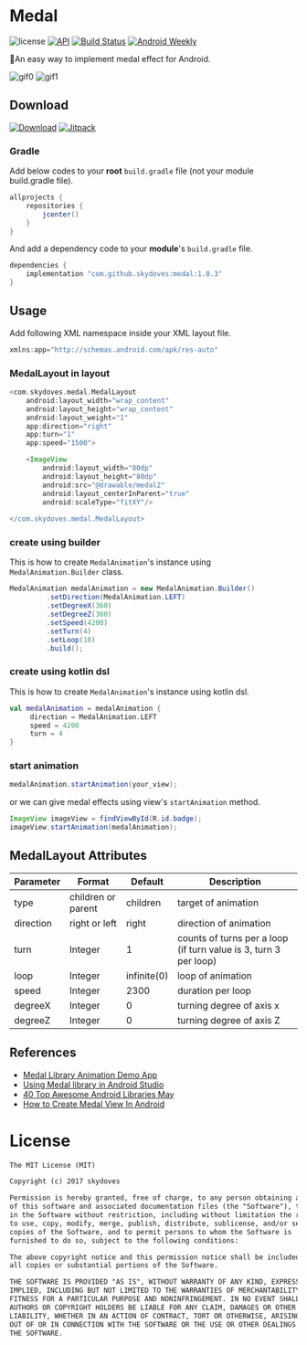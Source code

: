 # Medal
![license](https://img.shields.io/badge/license-MIT%20License-blue.svg)
[![API](https://img.shields.io/badge/API-15%2B-brightgreen.svg?style=flat)](https://android-arsenal.com/api?level=15)
[![Build Status](https://travis-ci.org/skydoves/Medal.svg?branch=master)](https://travis-ci.org/skydoves/Medal) 
[![Android Weekly](https://img.shields.io/badge/Android%20Weekly-%23374-orange)](https://androidweekly.net/issues/issue-374)</br>

🏅An easy way to implement medal effect for Android. <br>

![gif0](https://user-images.githubusercontent.com/24237865/53584338-b8b5db00-3bc6-11e9-8cfd-9c8f2ad7cc90.gif)
![gif1](https://user-images.githubusercontent.com/24237865/53584339-b94e7180-3bc6-11e9-8518-1bbb87b8f4ae.gif)

## Download
[![Download](https://api.bintray.com/packages/devmagician/maven/medal/images/download.svg)](https://bintray.com/devmagician/maven/medal/_latestVersion)
[![Jitpack](https://jitpack.io/v/skydoves/Medal.svg)](https://jitpack.io/#skydoves/Medal)

### Gradle
Add below codes to your **root** `build.gradle` file (not your module build.gradle file).
```gradle
allprojects {
    repositories {
        jcenter()
    }
}
```

And add a dependency code to your **module**'s `build.gradle` file.

```gradle
dependencies {
    implementation "com.github.skydoves:medal:1.0.3"
}
```

## Usage
Add following XML namespace inside your XML layout file.

```gradle
xmlns:app="http://schemas.android.com/apk/res-auto"
```

### MedalLayout in layout
```gradle
<com.skydoves.medal.MedalLayout
    android:layout_width="wrap_content"
    android:layout_height="wrap_content"
    android:layout_weight="1"
    app:direction="right"
    app:turn="1"
    app:speed="1500">

    <ImageView
        android:layout_width="80dp"
        android:layout_height="80dp"
        android:src="@drawable/medal2"
        android:layout_centerInParent="true"
        android:scaleType="fitXY"/>
  
</com.skydoves.medal.MedalLayout>
```

### create using builder
This is how to create `MedalAnimation`'s instance using `MedalAnimation.Builder` class.
```java
MedalAnimation medalAnimation = new MedalAnimation.Builder()
         .setDirection(MedalAnimation.LEFT)
         .setDegreeX(360)
         .setDegreeZ(360)
         .setSpeed(4200)
         .setTurn(4)
         .setLoop(10)
         .build();
```

### create using kotlin dsl
This is how to create `MedalAnimation`'s instance using kotlin dsl.
```kotlin 
val medalAnimation = medalAnimation {
     direction = MedalAnimation.LEFT
     speed = 4200
     turn = 4
}
```

### start animation
```java
medalAnimation.startAnimation(your_view);
```

or we can give medal effects using view's `startAnimation` method.

```java
ImageView imageView = findViewById(R.id.badge);
imageView.startAnimation(medalAnimation);
```

## MedalLayout Attributes
Parameter  |  Format  |  Default  |  Description
--- | --- | --- | ---
type | children or parent | children | target of animation
direction | right or left | right | direction of animation
turn | Integer | 1 | counts of turns per a loop (if turn value is 3, turn 3 per loop)
loop | Integer | infinite(0) | loop of animation
speed | Integer | 2300 | duration per loop
degreeX | Integer | 0 |  turning degree of axis x
degreeZ | Integer | 0 | turning degree of axis Z

## References
- [Medal Library Animation Demo App](http://www.digitalmirko.com/androidMedalLibraryAnimationDemoApp.html)
- [Using Medal library in Android Studio](https://www.youtube.com/watch?v=ohUWduZTZ-Y)
- [40 Top Awesome Android Libraries May](https://medium.com/pongploydev/top-android-libraries-may-september-2017-for-android-developer-library-github-280859685963)
- [How to Create Medal View In Android](https://www.youtube.com/watch?v=t2xsQaA6HGE)

# License
```xml
The MIT License (MIT)

Copyright (c) 2017 skydoves

Permission is hereby granted, free of charge, to any person obtaining a copy
of this software and associated documentation files (the "Software"), to deal
in the Software without restriction, including without limitation the rights
to use, copy, modify, merge, publish, distribute, sublicense, and/or sell
copies of the Software, and to permit persons to whom the Software is
furnished to do so, subject to the following conditions:

The above copyright notice and this permission notice shall be included in
all copies or substantial portions of the Software.

THE SOFTWARE IS PROVIDED "AS IS", WITHOUT WARRANTY OF ANY KIND, EXPRESS OR
IMPLIED, INCLUDING BUT NOT LIMITED TO THE WARRANTIES OF MERCHANTABILITY,
FITNESS FOR A PARTICULAR PURPOSE AND NONINFRINGEMENT. IN NO EVENT SHALL THE
AUTHORS OR COPYRIGHT HOLDERS BE LIABLE FOR ANY CLAIM, DAMAGES OR OTHER
LIABILITY, WHETHER IN AN ACTION OF CONTRACT, TORT OR OTHERWISE, ARISING FROM,
OUT OF OR IN CONNECTION WITH THE SOFTWARE OR THE USE OR OTHER DEALINGS IN
THE SOFTWARE.
```
